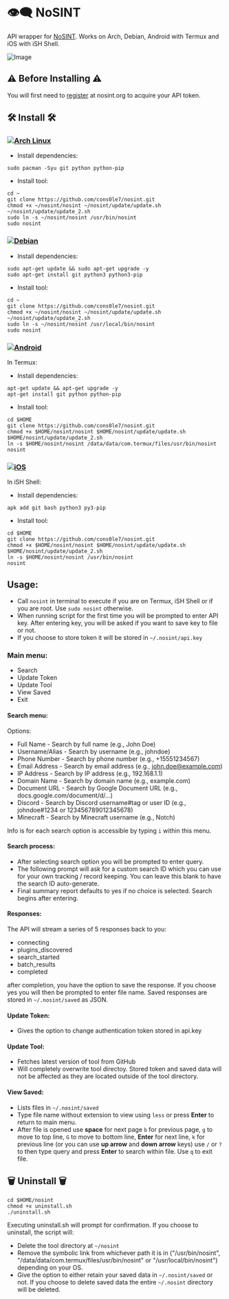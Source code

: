 # 👁️‍🗨️ NoSINT 
API wrapper for [NoSINT](https://nosint.org). Works on Arch, Debian, Android with Termux and iOS with iSH Shell.

![Image](https://github.com/user-attachments/assets/86ba8d86-d079-47ba-a7d9-fdd64b0a0c8c)

## ⚠️ Before Installing ⚠️
You will first need to [register](https://nosint.org/auth/register) at nosint.org to acquire your API token.

## 🛠️ Install 🛠️

### [![Arch Linux](https://img.shields.io/badge/Arch%20Linux-%230C8BDC?style=for-the-badge&logo=arch-linux&logoColor=white)](#)
- Install dependencies: 
```
sudo pacman -Syu git python python-pip
```
- Install tool: 
```
cd ~
git clone https://github.com/cons0le7/nosint.git
chmod +x ~/nosint/nosint ~/nosint/update/update.sh ~/nosint/update/update_2.sh
sudo ln -s ~/nosint/nosint /usr/bin/nosint
sudo nosint
```

### [![Debian](https://img.shields.io/badge/Debian-A81D33?style=for-the-badge&logo=debian&logoColor=fff)](#)
- Install dependencies: 
```
sudo apt-get update && sudo apt-get upgrade -y
sudo apt-get install git python3 python3-pip
```
- Install tool: 
```
cd ~
git clone https://github.com/cons0le7/nosint.git
chmod +x ~/nosint/nosint ~/nosint/update/update.sh ~/nosint/update/update_2.sh
sudo ln -s ~/nosint/nosint /usr/local/bin/nosint
sudo nosint
```

### [![Android](https://img.shields.io/badge/Android-3DDC84?style=for-the-badge&logo=android&logoColor=white)](#)
In Termux: 
- Install dependencies: 
```
apt-get update && apt-get upgrade -y
apt-get install git python python-pip
```
- Install tool: 
```
cd $HOME
git clone https://github.com/cons0le7/nosint.git
chmod +x $HOME/nosint/nosint $HOME/nosint/update/update.sh $HOME/nosint/update/update_2.sh 
ln -s $HOME/nosint/nosint /data/data/com.termux/files/usr/bin/nosint
nosint
```
### [![iOS](https://img.shields.io/badge/iOS-000000?style=for-the-badge&logo=apple&logoColor=white)](#)
In iSH Shell: 
- Install dependencies: 
```
apk add git bash python3 py3-pip 
```
- Install tool: 
```
cd $HOME
git clone https://github.com/cons0le7/nosint.git
chmod +x $HOME/nosint/nosint $HOME/nosint/update/update.sh $HOME/nosint/update/update_2.sh 
ln -s $HOME/nosint/nosint /usr/bin/nosint
nosint
```
## Usage: 
- Call `nosint` in terminal to execute if you are on Termux, iSH Shell or if you are root. Use `sudo nosint` otherwise. 
- When running script for the first time you will be prompted to enter API key. After entering key, you will be asked if you want to save key to file or not.
- If you choose to store token it will be stored in `~/.nosint/api.key`

### Main menu: 
- Search
- Update Token
- Update Tool
- View Saved
- Exit

#### Search menu:  
Options: 
- Full Name - Search by full name (e.g., John Doe)
- Username/Alias - Search by username (e.g., johndoe)
- Phone Number - Search by phone number (e.g., +15551234567)
- Email Address - Search by email address (e.g., john.doe@example.com)
- IP Address - Search by IP address (e.g., 192.168.1.1)
- Domain Name - Search by domain name (e.g., example.com)
- Document URL - Search by Google Document URL (e.g., docs.google.com/document/d/...)
- Discord - Search by Discord username#tag or user ID (e.g., johndoe#1234 or 123456789012345678)
- Minecraft - Search by Minecraft username (e.g., Notch)

Info is for each search option is accessible by typing `i` within this menu.

#### Search process: 
- After selecting search option you will be prompted to enter query.  
- The following prompt will ask for a custom search ID which you can use for your own tracking / record keeping. You can leave this blank to have the search ID auto-generate.
- Final summary report defaults to yes if no choice is selected. Search begins after entering.

####  Responses: 
The API will stream a series of 5 responses back to you: 
- connecting
- plugins_discovered
- search_started
- batch_results
- completed

after completion, you have the option to save the response. If you choose yes you will then be prompted to enter file name. Saved responses are stored in `~/.nosint/saved` as JSON. 

#### Update Token: 
- Gives the option to change  authentication token stored in api.key

#### Update Tool: 
- Fetches latest version of tool from GitHub
- Will completely overwrite tool directoy. Stored token and saved data will not be affected as they are located outside of the tool directory.

#### View Saved: 
- Lists files in `~/.nosint/saved`
- Type file name without extension to view using `less` or press **Enter** to return to main menu. 
- After file is opened use **space** for next page `b` for previous page, `g` to move to top line, `G` to move to bottom line, **Enter** for next line, `k` for previous line (or you can use **up arrow** and **down arrow** keys) use `/` or `?` to then type query and press **Enter** to search within file. Use `q` to exit file.

## 🗑️ Uninstall 🗑️
```
cd $HOME/nosint
chmod +x uninstall.sh
./uninstall.sh
```
Executing uninstall.sh will prompt for confirmation. If you choose to uninstall, the script will: 
- Delete the tool directory at `~/nosint`
- Remove the symbolic link from whichever path it is in ("/usr/bin/nosint", "/data/data/com.termux/files/usr/bin/nosint" or "/usr/local/bin/nosint") depending on your OS.
- Give the option to either retain your saved data in `~/.nosint/saved` or not. If you choose to delete saved data the entire `~/.nosint` directory will be deleted.
